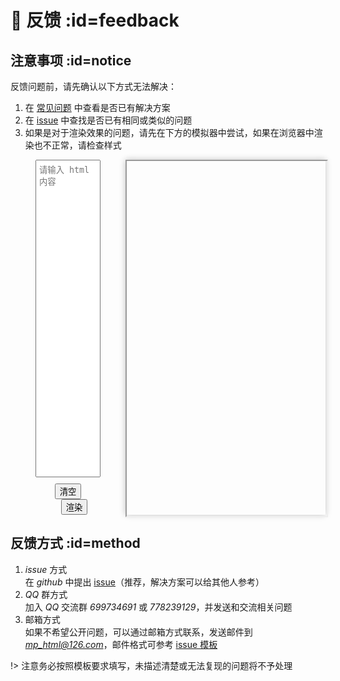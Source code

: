 # 📩 反馈 :id=feedback

## 注意事项 :id=notice
反馈问题前，请先确认以下方式无法解决：  
1. 在 [常见问题](question/faq) 中查看是否已有解决方案
2. 在 [issue](https://github.com/jin-yufeng/mp-html/issues) 中查找是否已有相同或类似的问题
3. 如果是对于渲染效果的问题，请先在下方的模拟器中尝试，如果在浏览器中渲染也不正常，请检查样式

<div style="display: flex;">
  <div style="flex: 1; margin: 0 40px; display: flex; flex-direction: column;">
    <textarea id="input" style="flex: 1; width: 100%; padding: 5px; resize: none;" placeholder="请输入 html 内容"></textarea>
    <div style="text-align: center; margin-top: 10px;">
      <button onclick="reset()">清空</button>
      <button onclick="render()" style="margin-left: 20px;">渲染</button>
    </div>
  </div>
  <div style="flex: 0 0 320px; height: 568px; box-shadow: 0px 0px 10px #c0c0c0;">
    <iframe id="show" style="width: 100%; height: 100%; margin: 0;"></iframe>
  </div>
</div>

## 反馈方式 :id=method
1. *issue* 方式  
   在 *github* 中提出 [issue](https://github.com/jin-yufeng/mp-html/issues/new/choose)（推荐，解决方案可以给其他人参考）
2. *QQ* 群方式  
   加入 *QQ* 交流群 *699734691* 或 *778239129*，并发送和交流相关问题  
3. 邮箱方式  
   如果不希望公开问题，可以通过邮箱方式联系，发送邮件到 *mp_html@126.com*，邮件格式可参考 [issue 模板](https://github.com/jin-yufeng/mp-html/issues/new/choose)

!> 注意务必按照模板要求填写，未描述清楚或无法复现的问题将不予处理